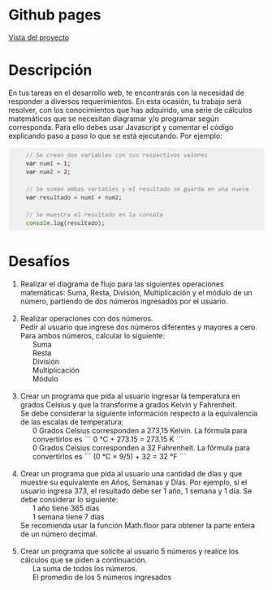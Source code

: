 <!DOCTYPE html>
<html>

<head>
  <meta charset="utf-8">
  <meta name="viewport" content="width=device-width, initial-scale=1.0">
  <link rel="stylesheet" href="https://stackedit.io/style.css" />
</head>

<body class="stackedit">
  <div class="stackedit__html">
    <h1 id="github-pages">Github pages</h1>
    <p><a href="https://josefamendezpruebaunodl.ga/Unidad_2/Prueba/Prueba_JosefaMendezGomez/index.html">Vista
        del proyecto</a></p>
    <h1 id="desafío">Descripción </h1>
    <p>En tus tareas en el desarrollo web, te encontrarás con la necesidad de responder a diversos requerimientos. En esta ocasión, tu trabajo será resolver, con los conocimientos que has adquirido, una serie de cálculos matemáticos que se necesitan diagramar y/o programar según corresponda.
    Para ello debes usar Javascript y comentar el código explicando paso a paso lo que se está
    ejecutando. Por ejemplo:</p>
    <img src="imgReadme/foto1.jpg" alt="">
    <h1>Desafíos</h1>
    <ol>
        <li>Realizar el diagrama de flujo para las siguientes operaciones matemáticas: Suma,
        Resta, División, Multiplicación y el módulo de un número, partiendo de dos números
        ingresados por el usuario.
        </li>
        <br>
        <li>
        Realizar operaciones con dos números.
        <br>
        Pedir al usuario que ingrese dos números diferentes y mayores a cero. Para ambos
        números, calcular lo siguiente:
        <ul>Suma</ul>
        <ul>Resta</ul>
        <ul>División</ul>
        <ul>Multiplicación</ul>
        <ul>Módulo</ul>
        </li>
        <br>
        <li>
        Crear un programa que pida al usuario ingresar la temperatura en grados Celsius y
        que la transforme a grados Kelvin y Fahrenheit.
        <br>
        Se debe considerar la siguiente información respecto a la equivalencia de las
        escalas de temperatura:
        <ul>
        0 Grados Celsius corresponden a 273,15 Kelvin. La fórmula para convertirlos
        es 
        ```
        0 °C + 273.15 = 273.15 K
        ```
        </ul>
        <ul>
        0 Grados Celsius corresponden a 32 Fahrenheit. La fórmula para convertirlos
        es 
        ```
        (0 °C × 9/5) + 32 = 32 °F
        ```
        </ul>
        </li>
        <br>
        <li>
        Crear un programa que pida al usuario una cantidad de días y que muestre su
        equivalente en Años, Semanas y Días. Por ejemplo, si el usuario ingresa 373, el
        resultado debe ser 1 año, 1 semana y 1 día.
        Se debe considerar lo siguiente:
        <ul>
        1 año tiene 365 días
        </ul>
         <ul>
        1 semana tiene 7 días
        </ul>
        Se recomienda usar la función Math.floor para obtener la parte entera de un número
        decimal.
        </li>
        <br>
        <li>
        Crear un programa que solicite al usuario 5 números y realice los cálculos que se
        piden a continuación.
        <ul>
        La suma de todos los números.
        </ul>
        <ul>
        El promedio de los 5 números ingresados
        </ul>
        </li>
    </ol>
  </div>
</body>

</html>
